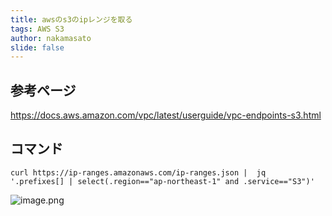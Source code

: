 ```yaml
---
title: awsのs3のipレンジを取る
tags: AWS S3
author: nakamasato
slide: false
---
```

## 参考ページ

https://docs.aws.amazon.com/vpc/latest/userguide/vpc-endpoints-s3.html

## コマンド

```
curl https://ip-ranges.amazonaws.com/ip-ranges.json |  jq  '.prefixes[] | select(.region=="ap-northeast-1" and .service=="S3")'
```

![image.png](https://qiita-image-store.s3.amazonaws.com/0/7059/2e17f8aa-7bf8-8df7-c627-7c105c5aa855.png)


